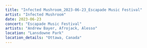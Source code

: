 ```yaml
---
title: "Infected Mushroom_2023-06-23_Escapade Music Festival"
artist: "Infected Mushroom"
date: 2023-06-23
concert: "Escapade Music Festival"
artists: "Andrew Bayer, Afrojack, Alesso"
location: "Lansdowne Park"
location_details: "Ottawa, Canada"
---
```

